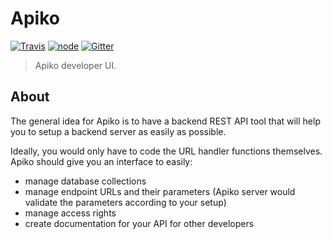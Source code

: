 Apiko
===

[![Travis](https://img.shields.io/travis/apiko-rest-api/apiko.svg?style=flat-square)](https://travis-ci.org/apiko-rest-api/apiko)
[![node](https://img.shields.io/badge/node->%3D%207.6.0-brightgreen.svg?style=flat-square)](https://github.com/apiko-rest-api/apiko)
[![Gitter](https://img.shields.io/gitter/room/nwjs/nw.js.svg?style=flat-square)](https://gitter.im/Apiko-Rest-API/Lobby?utm_source=share-link&utm_medium=link&utm_campaign=share-link)

> Apiko developer UI.

## About

The general idea for Apiko is to have a backend REST API tool that will help you to setup a backend server as easily as possible.

Ideally, you would only have to code the URL handler functions themselves. Apiko should give you an interface to easily:

+ manage database collections
+ manage endpoint URLs and their parameters (Apiko server would validate the parameters according to your setup)
+ manage access rights
+ create documentation for your API for other developers
